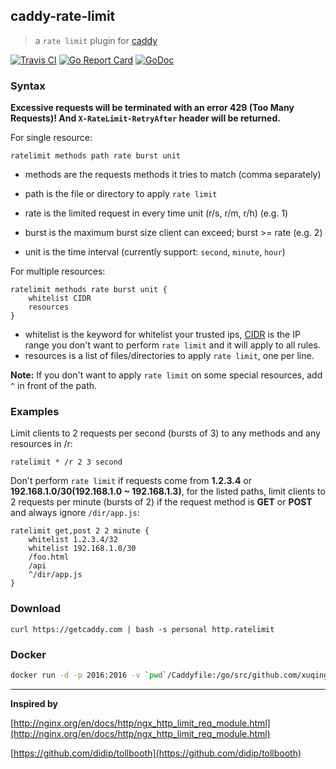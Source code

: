 ## caddy-rate-limit
>a `rate limit` plugin for [caddy](https://caddyserver.com/)

[![Travis CI](https://img.shields.io/travis/xuqingfeng/caddy-rate-limit/master.svg?style=flat-square)](https://travis-ci.org/xuqingfeng/caddy-rate-limit)
[![Go Report Card](https://goreportcard.com/badge/github.com/xuqingfeng/caddy-rate-limit?style=flat-square)](https://goreportcard.com/report/github.com/xuqingfeng/caddy-rate-limit)
[![GoDoc](https://img.shields.io/badge/godoc-reference-blue.svg?style=flat-square)](https://godoc.org/github.com/xuqingfeng/caddy-rate-limit)

### Syntax

**Excessive requests will be terminated with an error 429 (Too Many Requests)! And `X-RateLimit-RetryAfter` header will be returned.**

For single resource:

```
ratelimit methods path rate burst unit
```

- methods are the requests methods it tries to match (comma separately)

- path is the file or directory to apply `rate limit`

- rate is the limited request in every time unit (r/s, r/m, r/h) (e.g. 1)

- burst is the maximum burst size client can exceed; burst >= rate (e.g. 2)

- unit is the time interval (currently support: `second`, `minute`, `hour`)

For multiple resources:

```
ratelimit methods rate burst unit {
    whitelist CIDR
    resources
}
```

- whitelist is the keyword for whitelist your trusted ips, [CIDR](https://en.wikipedia.org/wiki/Classless_Inter-Domain_Routing) is the IP range you don't want to perform `rate limit` and it will apply to all rules.
- resources is a list of files/directories to apply `rate limit`, one per line.

**Note:** If you don't want to apply `rate limit` on some special resources, add `^` in front of the path.


### Examples

Limit clients to 2 requests per second (bursts of 3) to any methods and any resources in /r:

```
ratelimit * /r 2 3 second
```

Don't perform `rate limit` if requests come from **1.2.3.4** or **192.168.1.0/30(192.168.1.0 ~ 192.168.1.3)**, for the listed paths, limit clients to 2 requests per minute (bursts of 2) if the request method is **GET** or **POST** and always ignore `/dir/app.js`:

```
ratelimit get,post 2 2 minute {
    whitelist 1.2.3.4/32
    whitelist 192.168.1.0/30
    /foo.html
    /api
    ^/dir/app.js
}
```

### Download

`curl https://getcaddy.com | bash -s personal http.ratelimit`

### Docker

```bash
docker run -d -p 2016:2016 -v `pwd`/Caddyfile:/go/src/github.com/xuqingfeng/caddy-rate-limit/Caddyfile --name ratelimit xuqingfeng/caddy-rate-limit
```

---

**Inspired by**

[http://nginx.org/en/docs/http/ngx_http_limit_req_module.html](http://nginx.org/en/docs/http/ngx_http_limit_req_module.html)

[https://github.com/didip/tollbooth](https://github.com/didip/tollbooth)
